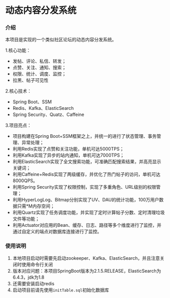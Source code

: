 # 动态内容分发系统

### 介绍

本项目是实现的一个类似社区论坛的动态内容分发系统。

1.核心功能：
   - 发帖、评论、私信、转发；
   - 点赞、关注、通知、搜索；
   - 权限、统计、调度、监控；
   - 拉黑、帖子可见性

2.核心技术：
   - Spring Boot、SSM
   - Redis、Kafka、ElasticSearch
   - Spring Security、Quatz、Caffeine

3.项目亮点：
   - 项目构建在Spring Boot+SSM框架之上，并统一的进行了状态管理、事务管理、异常处理；
   - 利用Redis实现了点赞和关注功能，单机可达5000TPS；
   - 利用Kafka实现了异步的站内通知，单机可达7000TPS；
   - 利用ElasticSearch实现了全文搜索功能，可准确匹配搜索结果，并高亮显示关键词；
   - 利用Caffeine+Redis实现了两级缓存，并优化了热门帖子的访问，单机可达8000QPS。
   - 利用Spring Security实现了权限控制，实现了多重角色、URL级别的权限管理；
   - 利用HyperLogLog、Bitmap分别实现了UV、DAU的统计功能，100万用户数据只需*M内存空间；
   - 利用Quartz实现了任务调度功能，并实现了定时计算帖子分数、定时清理垃圾文件等功能；
   - 利用Actuator对应用的Bean、缓存、日志、路径等多个维度进行了监控，并通过自定义的端点对数据库连接进行了监控。

### 使用说明

1.  本地项目启动时需要先启动zookeeper、Kafka、ElasticSearch，并且注意关闭时使用命令行关闭
2.  版本对应问题：本项目SpringBoot版本为2.1.5.RELEASE，ElasticSearch为6.4.3，jdk为1.8
3.  还需要安装启动redis
4.  启动项目前请先使用`initTable.sql`初始化数据库




